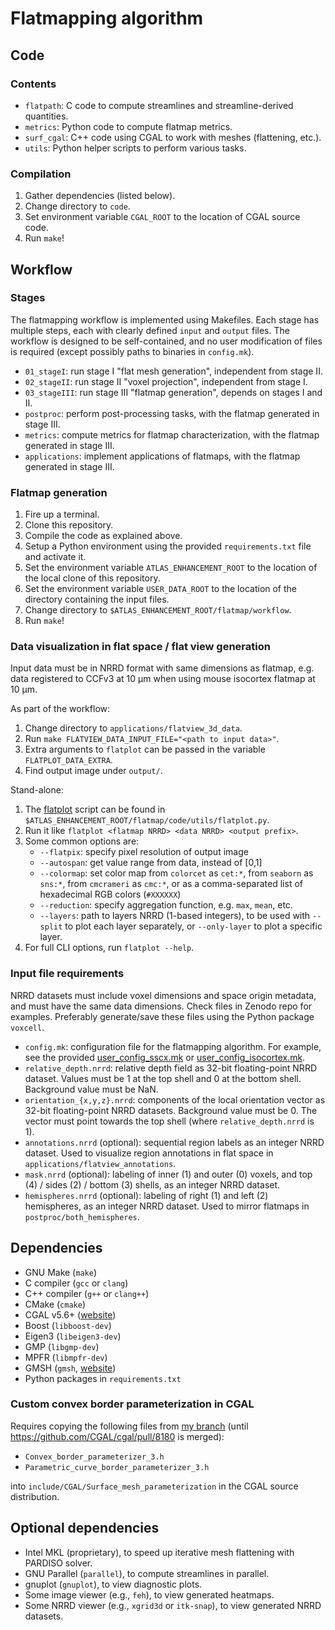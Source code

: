 # Flatmapping algorithm

## Code

### Contents

+ `flatpath`: C code to compute streamlines and streamline-derived quantities.
+ `metrics`: Python code to compute flatmap metrics.
+ `surf_cgal`: C++ code using CGAL to work with meshes (flattening, etc.).
+ `utils`: Python helper scripts to perform various tasks.

### Compilation

1. Gather dependencies (listed below).
2. Change directory to `code`.
3. Set environment variable `CGAL_ROOT` to the location of CGAL source code.
4. Run `make`!

## Workflow

### Stages

The flatmapping workflow is implemented using Makefiles. Each stage has multiple steps, each with clearly defined `input` and `output` files. The workflow is designed to be self-contained, and no user modification of files is required (except possibly paths to binaries in `config.mk`).

+ `01_stageI`: run stage I "flat mesh generation", independent from stage II.
+ `02_stageII`: run stage II "voxel projection", independent from stage I.
+ `03_stageIII`: run stage III "flatmap generation", depends on stages I and II.
+ `postproc`: perform post-processing tasks, with the flatmap generated in stage III.
+ `metrics`: compute metrics for flatmap characterization, with the flatmap generated in stage III.
+ `applications`: implement applications of flatmaps, with the flatmap generated in stage III.

### Flatmap generation

1. Fire up a terminal.
2. Clone this repository.
3. Compile the code as explained above.
4. Setup a Python environment using the provided `requirements.txt` file and activate it.
5. Set the environment variable `ATLAS_ENHANCEMENT_ROOT` to the location of the local clone of this repository.
6. Set the environment variable `USER_DATA_ROOT` to the location of the directory containing the input files.
7. Change directory to `$ATLAS_ENHANCEMENT_ROOT/flatmap/workflow`.
8. Run `make`!

### Data visualization in flat space / flat view generation

Input data must be in NRRD format with same dimensions as flatmap, e.g. data registered to CCFv3 at 10 μm when using mouse isocortex flatmap at 10 μm.

As part of the workflow:

1. Change directory to `applications/flatview_3d_data`.
2. Run `make FLATVIEW_DATA_INPUT_FILE="<path to input data>"`.
3. Extra arguments to `flatplot` can be passed in the variable `FLATPLOT_DATA_EXTRA`.
4. Find output image under `output/`.

Stand-alone:

1. The [flatplot](code/utils/flatplot.py) script can be found in `$ATLAS_ENHANCEMENT_ROOT/flatmap/code/utils/flatplot.py`.
2. Run it like `flatplot <flatmap NRRD> <data NRRD> <output prefix>`.
3. Some common options are:
   + `--flatpix`: specify pixel resolution of output image
   + `--autospan`: get value range from data, instead of [0,1]
   + `--colormap`: set color map from `colorcet` as `cet:*`, from `seaborn` as `sns:*`, from `cmcrameri` as `cmc:*`, or as a comma-separated list of hexadecimal RGB colors (`#XXXXXX`)
   + `--reduction`: specify aggregation function, e.g. `max`, `mean`, etc.
   + `--layers`: path to layers NRRD (1-based integers), to be used with `--split` to plot each layer separately, or `--only-layer` to plot a specific layer.
4. For full CLI options, run `flatplot --help`.

### Input file requirements

NRRD datasets must include voxel dimensions and space origin metadata, and must have the same data dimensions. Check files in Zenodo repo for examples. Preferably generate/save these files using the Python package `voxcell`.

+ `config.mk`: configuration file for the flatmapping algorithm. For example, see the provided [user_config_sscx.mk](examples/user_config_sscx.mk) or [user_config_isocortex.mk](examples/user_config_isocortex.mk).
+ `relative_depth.nrrd`: relative depth field as 32-bit floating-point NRRD dataset. Values must be 1 at the top shell and 0 at the bottom shell. Background value must be NaN.
+ `orientation_{x,y,z}.nrrd`: components of the local orientation vector as 32-bit floating-point NRRD datasets. Background value must be 0. The vector must point towards the top shell (where `relative_depth.nrrd` is 1).
+ `annotations.nrrd` (optional): sequential region labels as an integer NRRD dataset. Used to visualize region annotations in flat space in `applications/flatview_annotations`.
+ `mask.nrrd` (optional): labeling of inner (1) and outer (0) voxels, and top (4) / sides (2) / bottom (3) shells, as an integer NRRD dataset.
+ `hemispheres.nrrd` (optional): labeling of right (1) and left (2) hemispheres, as an integer NRRD dataset. Used to mirror flatmaps in `postproc/both_hemispheres`.

## Dependencies

+ GNU Make (`make`)
+ C compiler (`gcc` or `clang`)
+ C++ compiler (`g++` or `clang++`)
+ CMake (`cmake`)
+ CGAL v5.6+ ([website](https://www.cgal.org))
+ Boost (`libboost-dev`)
+ Eigen3 (`libeigen3-dev`)
+ GMP (`libgmp-dev`)
+ MPFR (`libmpfr-dev`)
+ GMSH (`gmsh`, [website](http://gmsh.info))
+ Python packages in `requirements.txt`

### Custom convex border parameterization in CGAL

Requires copying the following files from [my branch](https://github.com/seirios/cgal/tree/border-parameterization/Surface_mesh_parameterization/include/CGAL/Surface_mesh_parameterization) (until https://github.com/CGAL/cgal/pull/8180 is merged):

+ `Convex_border_parameterizer_3.h`
+ `Parametric_curve_border_parameterizer_3.h`

into `include/CGAL/Surface_mesh_parameterization` in the CGAL source distribution.

## Optional dependencies

+ Intel MKL (proprietary), to speed up iterative mesh flattening with PARDISO solver.
+ GNU Parallel (`parallel`), to compute streamlines in parallel.
+ gnuplot (`gnuplot`), to view diagnostic plots.
+ Some image viewer (e.g., `feh`), to view generated heatmaps.
+ Some NRRD viewer (e.g., `xgrid3d` or `itk-snap`), to view generated NRRD datasets.
